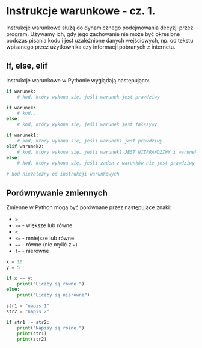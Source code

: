 # Instrukcje warunkowe - cz. 1.
Instrukcje warunkowe służą do dynamicznego podejmowania decyzji przez program.
Używamy ich, gdy jego zachowanie nie może być określone podczas pisania kodu i
jest uzależnione danych wejściowych, np. od tekstu wpisanego przez użytkownika
czy informacji pobranych z internetu.

## If, else, elif
Instrukcje warunkowe w Pythonie wyglądają następująco:
```python
if warunek:
    # kod, który wykona się, jeśli warunek jest prawdziwy

if warunek:
    # kod...
else:
    # kod, który wykona się, jeśli warunek jest fałszywy

if warunek1:
    # kod, który wykona się, jeśli warunek1 jest prawdziwy
elif warunek2:
    # kod, który wykona się, jeśli warunek1 JEST NIEPRAWDZIWY i warunek2 jest prawdziwy
else:
    # kod, który wykona się, jeśli żaden z warunków nie jest prawdziwy

# kod niezależny od instrukcji warunkowych
```

## Porównywanie zmiennych
Zmienne w Python mogą być porównane przez następujące znaki:
* `>`
* `>=` - większe lub równe
* `<`
* `<=` - mniejsze lub równe
* `==` - równe (nie mylić z `=`)
* `!=` - nierówne

```python
x = 10
y = 5

if x == y:
    print("Liczby są równe.")
else:
    print("Liczby są nierówne")

str1 = "napis 1"
str2 = "napis 2"

if str1 != str2:
    print("Napisy są różne.")
    print(str1)
    print(str2)
```
